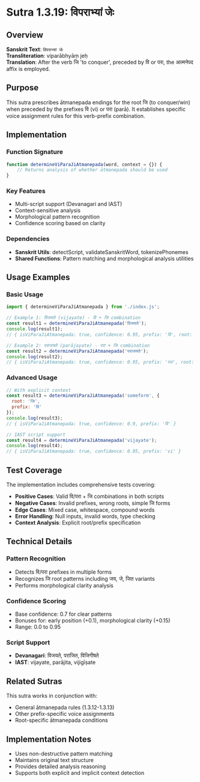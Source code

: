 # Sutra 1.3.19: विपराभ्यां जेः

## Overview

**Sanskrit Text**: `विपराभ्यां जेः`  
**Transliteration**: viparābhyāṃ jeḥ  
**Translation**: After the verb जि 'to conquer', preceded by वि or परा, the आत्मनेपद affix is employed.

## Purpose

This sutra prescribes ātmanepada endings for the root जि (to conquer/win) when preceded by the prefixes वि (vi) or परा (parā). It establishes specific voice assignment rules for this verb-prefix combination.

## Implementation

### Function Signature
```javascript
function determineViParaJiAtmanepada(word, context = {}) {
    // Returns analysis of whether ātmanepada should be used
}
```

### Key Features
- Multi-script support (Devanagari and IAST)
- Context-sensitive analysis
- Morphological pattern recognition
- Confidence scoring based on clarity

### Dependencies
- **Sanskrit Utils**: detectScript, validateSanskritWord, tokenizePhonemes
- **Shared Functions**: Pattern matching and morphological analysis utilities

## Usage Examples

### Basic Usage
```javascript
import { determineViParaJiAtmanepada } from './index.js';

// Example 1: विजयते (vijayate) - वि + जि combination
const result1 = determineViParaJiAtmanepada('विजयते');
console.log(result1); 
// { isViParaJiAtmanepada: true, confidence: 0.95, prefix: 'वि', root: 'जि' }

// Example 2: पराजयते (parājayate) - परा + जि combination  
const result2 = determineViParaJiAtmanepada('पराजयते');
console.log(result2);
// { isViParaJiAtmanepada: true, confidence: 0.95, prefix: 'परा', root: 'जि' }
```

### Advanced Usage
```javascript
// With explicit context
const result3 = determineViParaJiAtmanepada('someform', {
  root: 'जि',
  prefix: 'वि'
});
console.log(result3);
// { isViParaJiAtmanepada: true, confidence: 0.9, prefix: 'वि' }

// IAST script support
const result4 = determineViParaJiAtmanepada('vijayate');
console.log(result4);
// { isViParaJiAtmanepada: true, confidence: 0.95, prefix: 'vi' }
```

## Test Coverage

The implementation includes comprehensive tests covering:

- **Positive Cases**: Valid वि/परा + जि combinations in both scripts
- **Negative Cases**: Invalid prefixes, wrong roots, simple जि forms
- **Edge Cases**: Mixed case, whitespace, compound words
- **Error Handling**: Null inputs, invalid words, type checking
- **Context Analysis**: Explicit root/prefix specification

## Technical Details

### Pattern Recognition
- Detects वि/परा prefixes in multiple forms
- Recognizes जि root patterns including जय, जे, जित variants
- Performs morphological clarity analysis

### Confidence Scoring
- Base confidence: 0.7 for clear patterns
- Bonuses for: early position (+0.1), morphological clarity (+0.15)
- Range: 0.0 to 0.95

### Script Support
- **Devanagari**: विजयते, पराजित, विजिगीषते
- **IAST**: vijayate, parājita, vijigīṣate

## Related Sutras

This sutra works in conjunction with:
- General ātmanepada rules (1.3.12-1.3.13)
- Other prefix-specific voice assignments
- Root-specific ātmanepada conditions

## Implementation Notes

- Uses non-destructive pattern matching
- Maintains original text structure
- Provides detailed analysis reasoning
- Supports both explicit and implicit context detection
